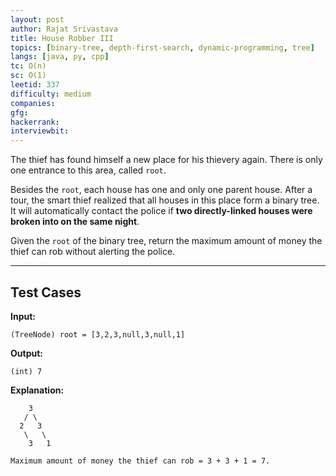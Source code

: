 ```yaml
---
layout: post
author: Rajat Srivastava
title: House Robber III
topics: [binary-tree, depth-first-search, dynamic-programming, tree]
langs: [java, py, cpp]
tc: O(n)
sc: O(1)
leetid: 337
difficulty: medium
companies: 
gfg: 
hackerrank: 
interviewbit: 
---
```


The thief has found himself a new place for his thievery again. There is only one entrance to this area, called `root`.

Besides the `root`, each house has one and only one parent house. 
After a tour, the smart thief realized that all houses in this place form a binary tree. 
It will automatically contact the police if **two directly-linked houses were broken into on the same night**.

Given the `root` of the binary tree, return the maximum amount of money the thief can rob without alerting the police.

---

## Test Cases

**Input:** 
```
(TreeNode) root = [3,2,3,null,3,null,1]
```

**Output:** 
```
(int) 7
```

**Explanation:**
```
    3
   / \
  2   3
   \   \
    3   1

Maximum amount of money the thief can rob = 3 + 3 + 1 = 7.
```